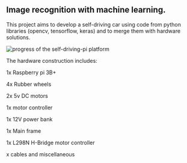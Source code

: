 ## Image recognition with machine learning.
This project aims to develop a self-driving car using code from python libraries (opencv, tensorflow, keras)
and to merge them with hardware solutions. 

![progress of the self-driving-pi platform](https://github.com/twochemist/img_recog_py/blob/master/sketch.png?raw=true "prototype")

The hardware construction includes:


1x Raspberry pi 3B+

4x Rubber wheels

2x 5v DC motors

1x motor controller

1x 12V power bank

1x Main frame 

1x L298N H-Bridge motor controller

 x cables and miscellaneous
